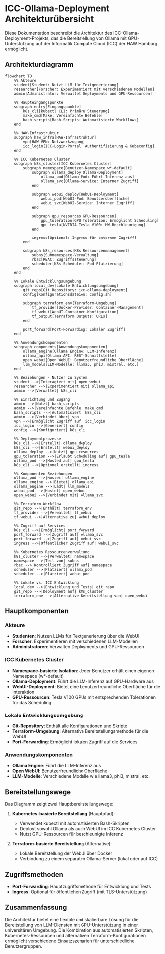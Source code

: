 # ICC-Ollama-Deployment Architekturübersicht

Diese Dokumentation beschreibt die Architektur des ICC-Ollama-Deployment-Projekts, das die Bereitstellung von Ollama mit GPU-Unterstützung auf der Informatik Compute Cloud (ICC) der HAW Hamburg ermöglicht.

## Architekturdiagramm

```mermaid
flowchart TD
    %% Akteure
    student[Student: Nutzt LLM für Textgenerierung]
    researcher[Forscher: Experimentiert mit verschiedenen Modellen]
    admin[Administrator: Verwaltet Deployments und GPU-Ressourcen]

    %% Haupteingangspunkte
    subgraph entry[Eingangspunkte]
        k8s_cli[kubectl CLI: Primäre Steuerung]
        make_cmd[Make: Vereinfachte Befehle]
        bash_scripts[Bash-Scripts: Automatisierte Workflows]
    end

    %% HAW-Infrastruktur
    subgraph haw_infra[HAW-Infrastruktur]
        vpn[HAW-VPN: Netzwerkzugang]
        icc_login[ICC-Login-Portal: Authentifizierung & Kubeconfig]
    end

    %% ICC Kubernetes Cluster
    subgraph k8s_cluster[ICC Kubernetes Cluster]
        subgraph namespace[Benutzer-Namespace w*-default]
            subgraph ollama_deploy[Ollama-Deployment]
                ollama_pod[Ollama-Pod: Führt Inferenz aus]
                ollama_svc[Ollama-Service: Interner Zugriff]
            end

            subgraph webui_deploy[WebUI-Deployment]
                webui_pod[WebUI-Pod: Benutzeroberfläche]
                webui_svc[WebUI-Service: Interner Zugriff]
            end

            subgraph gpu_resources[GPU-Ressourcen]
                gpu_toleration[GPU-Toleration: Ermöglicht Scheduling]
                gpu_tesla[NVIDIA Tesla V100: HW-Beschleunigung]
            end

            ingress[Optional: Ingress für externen Zugriff]
        end

        subgraph k8s_resources[K8s-Ressourcenmanagement]
            subns[Subnamespace-Verwaltung]
            rbac[RBAC: Zugriffssteuerung]
            scheduler[K8s-Scheduler: Pod-Platzierung]
        end
    end

    %% Lokale Entwicklungsumgebung
    subgraph local_dev[Lokale Entwicklungsumgebung]
        git_repo[Git Repository: icc-ollama-deployment]
        config[Konfigurationsdateien: config.sh]
        
        subgraph terraform_env[Terraform-Umgebung]
            tf_provider[Docker-Provider: Container-Management]
            tf_webui[WebUI-Container-Konfiguration]
            tf_output[Terraform Outputs: URLs]
        end
        
        port_forward[Port-Forwarding: Lokaler Zugriff]
    end

    %% Anwendungskomponenten
    subgraph components[Anwendungskomponenten]
        ollama_engine[Ollama Engine: LLM-Inferenz]
        ollama_api[Ollama API: REST-Schnittstelle]
        open_webui[Open WebUI: Benutzerfreundliche Oberfläche]
        llm_models[LLM-Modelle: llama3, phi3, mistral, etc.]
    end

    %% Beziehungen - Nutzer zu System
    student -->|Interagiert mit| open_webui
    researcher -->|Experimentiert mit| ollama_api
    admin -->|Verwaltet| k8s_cli

    %% Einrichtung und Zugang
    admin -->|Nutzt| bash_scripts
    admin -->|Vereinfachte Befehle| make_cmd
    bash_scripts -->|Automatisiert| k8s_cli
    admin -->|Verbindet über| vpn
    vpn -->|Ermöglicht Zugriff auf| icc_login
    icc_login -->|Generiert| config
    config -->|Konfiguriert| k8s_cli

    %% Deploymentprozesse
    k8s_cli -->|Erstellt| ollama_deploy
    k8s_cli -->|Erstellt| webui_deploy
    ollama_deploy -->|Nutzt| gpu_resources
    gpu_toleration -->|Erlaubt Scheduling auf| gpu_tesla
    ollama_pod -->|Hosted auf| gpu_tesla
    k8s_cli -->|Optional erstellt| ingress

    %% Komponenten-Beziehungen
    ollama_pod -->|Hostet| ollama_engine
    ollama_engine -->|Bietet| ollama_api
    ollama_engine -->|Lädt| llm_models
    webui_pod -->|Hostet| open_webui
    open_webui -->|Verbindet mit| ollama_svc

    %% Terraform-Workflow
    git_repo -->|Enthält| terraform_env
    tf_provider -->|Verwaltet| tf_webui
    tf_webui -->|Alternative zu| webui_deploy

    %% Zugriff auf Services
    k8s_cli -->|Ermöglicht| port_forward
    port_forward -->|Zugriff auf| ollama_svc
    port_forward -->|Zugriff auf| webui_svc
    ingress -->|Öffentlicher Zugriff auf| webui_svc

    %% Kubernetes Ressourcenverwaltung
    k8s_cluster -->|Verwaltet| namespace
    namespace -->|Teil von| subns
    rbac -->|Kontrolliert Zugriff auf| namespace
    scheduler -->|Platziert| ollama_pod
    scheduler -->|Platziert| webui_pod

    %% Lokale vs. ICC Entwicklung
    local_dev -->|Entwicklung und Tests| git_repo
    git_repo -->|Deployment auf| k8s_cluster
    terraform_env -->|Alternative Bereitstellung von| open_webui
```

## Hauptkomponenten

### Akteure
- **Studenten**: Nutzen LLMs für Textgenerierung über die WebUI
- **Forscher**: Experimentieren mit verschiedenen LLM-Modellen
- **Administratoren**: Verwalten Deployments und GPU-Ressourcen

### ICC Kubernetes Cluster
- **Namespace-basierte Isolation**: Jeder Benutzer erhält einen eigenen Namespace (w*-default)
- **Ollama-Deployment**: Führt die LLM-Inferenz auf GPU-Hardware aus
- **WebUI-Deployment**: Bietet eine benutzerfreundliche Oberfläche für die Interaktion
- **GPU-Ressourcen**: Tesla V100 GPUs mit entsprechenden Tolerationen für das Scheduling

### Lokale Entwicklungsumgebung
- **Git-Repository**: Enthält alle Konfigurationen und Skripte
- **Terraform-Umgebung**: Alternative Bereitstellungsmethode für die WebUI
- **Port-Forwarding**: Ermöglicht lokalen Zugriff auf die Services

### Anwendungskomponenten
- **Ollama Engine**: Führt die LLM-Inferenz aus
- **Open WebUI**: Benutzerfreundliche Oberfläche
- **LLM-Modelle**: Verschiedene Modelle wie llama3, phi3, mistral, etc.

## Bereitstellungswege

Das Diagramm zeigt zwei Hauptbereitstellungswege:

1. **Kubernetes-basierte Bereitstellung** (Hauptpfad):
   - Verwendet kubectl mit automatisierten Bash-Skripten
   - Deployt sowohl Ollama als auch WebUI im ICC Kubernetes Cluster
   - Nutzt GPU-Ressourcen für beschleunigte Inferenz

2. **Terraform-basierte Bereitstellung** (Alternative):
   - Lokale Bereitstellung der WebUI über Docker
   - Verbindung zu einem separaten Ollama-Server (lokal oder auf ICC)

## Zugriffsmethoden

- **Port-Forwarding**: Hauptzugriffsmethode für Entwicklung und Tests
- **Ingress**: Optional für öffentlichen Zugriff (mit TLS-Unterstützung)

## Zusammenfassung

Die Architektur bietet eine flexible und skalierbare Lösung für die Bereitstellung von LLM-Diensten mit GPU-Unterstützung in einer universitären Umgebung. Die Kombination aus automatisierten Skripten, Kubernetes-Ressourcen und alternativen Terraform-Konfigurationen ermöglicht verschiedene Einsatzszenarien für unterschiedliche Benutzergruppen.
